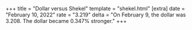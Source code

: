 +++
title = "Dollar versus Shekel"
template = "shekel.html"
[extra]
date = "February 10, 2022"
rate = "3.219"
delta = "On February  9, the dollar was 3.208. The dollar became 0.347% stronger."
+++
